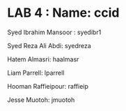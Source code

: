 # LAB 4 : Name: ccid



Syed Ibrahim Mansoor : syedibr1

Syed Reza Ali Abdi: syedreza

Hatem Almasri: haalmasr

Liam Parrell: lparrell

Hooman Raffieipour: raffieip

Jesse Muotoh: jmuotoh
